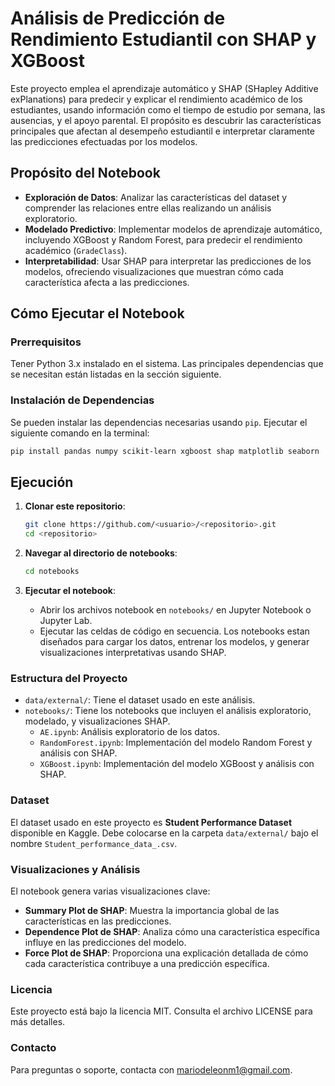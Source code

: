 # Análisis de Predicción de Rendimiento Estudiantil con SHAP y XGBoost

Este proyecto emplea el aprendizaje automático y SHAP (SHapley Additive exPlanations) para predecir y explicar el rendimiento académico de los estudiantes, usando información como el tiempo de estudio por semana, las ausencias, y el apoyo parental. El propósito es descubrir las características principales que afectan al desempeño estudiantil e interpretar claramente las predicciones efectuadas por los modelos.

## Propósito del Notebook

- **Exploración de Datos**: Analizar las características del dataset y comprender las relaciones entre ellas realizando un análisis exploratorio.
- **Modelado Predictivo**: Implementar modelos de aprendizaje automático, incluyendo XGBoost y Random Forest, para predecir el rendimiento académico (`GradeClass`).
- **Interpretabilidad**: Usar SHAP para interpretar las predicciones de los modelos, ofreciendo visualizaciones que muestran cómo cada característica afecta a las predicciones.

## Cómo Ejecutar el Notebook

### Prerrequisitos

Tener Python 3.x instalado en el sistema. Las principales dependencias que se necesitan están listadas en la sección siguiente.

### Instalación de Dependencias

Se pueden instalar las dependencias necesarias usando `pip`. Ejecutar el siguiente comando en la terminal:

```bash
pip install pandas numpy scikit-learn xgboost shap matplotlib seaborn
```
## Ejecución

1. **Clonar este repositorio**: 
   ```bash
   git clone https://github.com/<usuario>/<repositorio>.git
   cd <repositorio>
   ```

2. **Navegar al directorio de notebooks**:
   ```bash
   cd notebooks
   ```

3. **Ejecutar el notebook**:
   - Abrir los archivos notebook en `notebooks/` en Jupyter Notebook o Jupyter Lab.
   - Ejecutar las celdas de código en secuencia. Los notebooks estan diseñados para cargar los datos, entrenar los modelos, y generar visualizaciones interpretativas usando SHAP.

### Estructura del Proyecto

- `data/external/`: Tiene el dataset usado en este análisis.
- `notebooks/`: Tiene los notebooks que incluyen el análisis exploratorio, modelado, y visualizaciones SHAP.
  - `AE.ipynb`: Análisis exploratorio de los datos.
  - `RandomForest.ipynb`: Implementación del modelo Random Forest y análisis con SHAP.
  - `XGBoost.ipynb`: Implementación del modelo XGBoost y análisis con SHAP.

### Dataset

El dataset usado en este proyecto es **Student Performance Dataset** disponible en Kaggle. Debe colocarse en la carpeta `data/external/` bajo el nombre `Student_performance_data_.csv`.

### Visualizaciones y Análisis

El notebook genera varias visualizaciones clave:
- **Summary Plot de SHAP**: Muestra la importancia global de las características en las predicciones.
- **Dependence Plot de SHAP**: Analiza cómo una característica específica influye en las predicciones del modelo.
- **Force Plot de SHAP**: Proporciona una explicación detallada de cómo cada característica contribuye a una predicción específica.

### Licencia

Este proyecto está bajo la licencia MIT. Consulta el archivo LICENSE para más detalles.

### Contacto

Para preguntas o soporte, contacta con [mariodeleonm1@gmail.com](mailto:mariodeleonm1@gmail.com).




